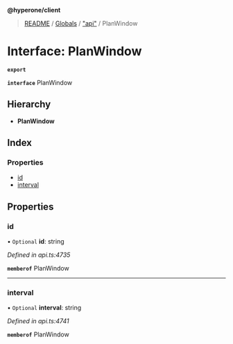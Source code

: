**@hyperone/client**

> [README](../README.md) / [Globals](../globals.md) / ["api"](../modules/_api_.md) / PlanWindow

# Interface: PlanWindow

**`export`** 

**`interface`** PlanWindow

## Hierarchy

* **PlanWindow**

## Index

### Properties

* [id](_api_.planwindow.md#id)
* [interval](_api_.planwindow.md#interval)

## Properties

### id

• `Optional` **id**: string

*Defined in api.ts:4735*

**`memberof`** PlanWindow

___

### interval

• `Optional` **interval**: string

*Defined in api.ts:4741*

**`memberof`** PlanWindow
